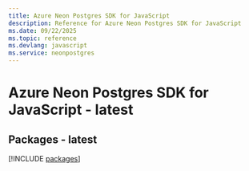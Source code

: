 ```yaml
---
title: Azure Neon Postgres SDK for JavaScript
description: Reference for Azure Neon Postgres SDK for JavaScript
ms.date: 09/22/2025
ms.topic: reference
ms.devlang: javascript
ms.service: neonpostgres
---
```

# Azure Neon Postgres SDK for JavaScript - latest
## Packages - latest
[!INCLUDE [packages](neon-postgres-index.md)]